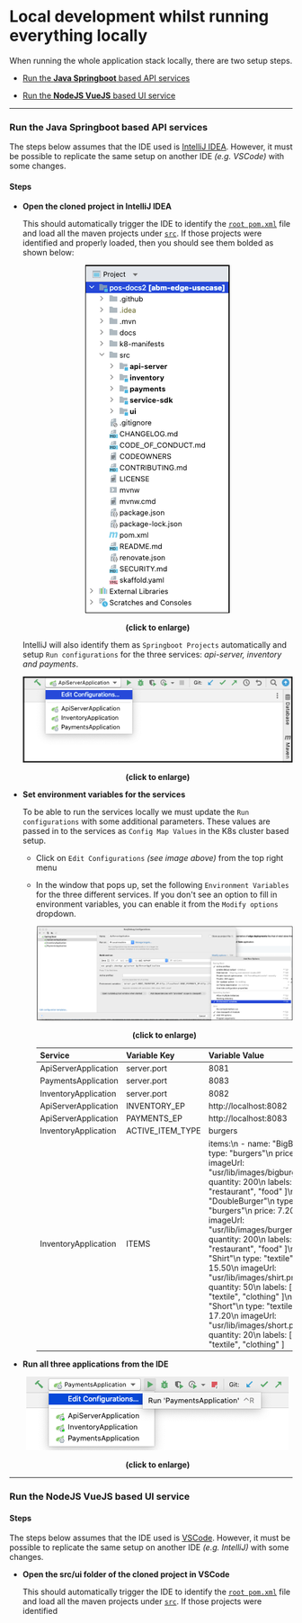 # Local development whilst running everything locally

When running the whole application stack locally, there are two setup steps.
- [Run the **Java Springboot** based API services](#run-the-java-springboot-based-api-services)

- [Run the **NodeJS VueJS** based UI service](#run-the-nodejs-vuejs-based-ui-service)
---

### Run the **Java Springboot** based API services

The steps below assumes that the IDE used is [IntelliJ IDEA](https://www.jetbrains.com/idea/). However, it must be possible to replicate the same setup on another IDE _(e.g. VSCode)_ with some changes.

#### Steps

- **Open the cloned project in IntelliJ IDEA**

    This should automatically trigger the IDE to identify the [`root pom.xml`](/pom.xml)
    file and load all the maven projects under [`src`](/src/). If those projects
    were identified and properly loaded, then you should see them bolded as shown
    below:
    <p align="center">
        <img src="images/ide-loaded.png">
        <div align="center">
            <strong>(click to enlarge)</strong>
        </div>
    </p>

    IntelliJ will also identify them as `Springboot Projects` automatically and
    setup `Run configurations` for the three services: _api-server, inventory and payments_.

    <p align="center">
        <img src="images/run-config.png">
        <div align="center">
            <strong>(click to enlarge)</strong>
        </div>
    </p>

- **Set environment variables for the services**

    To be able to run the services locally we must update the `Run configurations`
    with some additional parameters. These values are passed in to the services as
    `Config Map Values` in the K8s cluster based setup.

  - Click on `Edit Configurations` _(see image above)_ from the top right menu
  - In the window that pops up, set the following `Environment Variables` for
      the three different services. If you don't see an option to fill in
      environment variables, you can enable it from the `Modify options` dropdown.

      <p align="center">
          <img src="images/ide2.png">
          <div align="center">
              <strong>(click to enlarge)</strong>
          </div>
      </p>

    | Service               | Variable Key      | Variable Value            |
    |---------              |--------------     |----------------           |
    | ApiServerApplication  | server.port       | 8081                      |
    | PaymentsApplication   | server.port       | 8083                      |
    | InventoryApplication  | server.port       | 8082                      |
    | ApiServerApplication  | INVENTORY_EP      | http://localhost:8082     |
    | ApiServerApplication  | PAYMENTS_EP       | http://localhost:8083     |
    | InventoryApplication  | ACTIVE_ITEM_TYPE  | burgers                   |
    | InventoryApplication  | ITEMS             | items:\n  - name: "BigBurger"\n    type: "burgers"\n    price: 5.50\n    imageUrl: "usr/lib/images/bigburger.png"\n    quantity: 200\n    labels: [ "retail", "restaurant", "food" ]\n  - name: "DoubleBurger"\n    type: "burgers"\n    price: 7.20\n    imageUrl: "usr/lib/images/burgers.png"\n    quantity: 200\n    labels: [ "retail", "restaurant", "food" ]\n  - name: "Shirt"\n    type: "textile"\n    price: 15.50\n    imageUrl: "usr/lib/images/shirt.png"\n    quantity: 50\n    labels: [ "retail", "textile", "clothing" ]\n  - name: "Short"\n    type: "textile"\n    price: 17.20\n    imageUrl: "usr/lib/images/short.png"\n    quantity: 20\n    labels: [ "retail", "textile", "clothing" ]                  |

- **Run all three applications from the IDE**
    <p align="center">
        <img src="images/run-app.png">
        <div align="center">
            <strong>(click to enlarge)</strong>
        </div>
    </p>
---
### Run the **NodeJS VueJS** based UI service

#### Steps

The steps below assumes that the IDE used is [VSCode](https://code.visualstudio.com/). However, it must be possible to replicate the same setup on another IDE _(e.g. IntelliJ)_ with some changes.

- **Open the src/ui folder of the cloned project in VSCode**

    This should automatically trigger the IDE to identify the [`root pom.xml`](/pom.xml)
    file and load all the maven projects under [`src`](/src/). If those projects
    were identified 